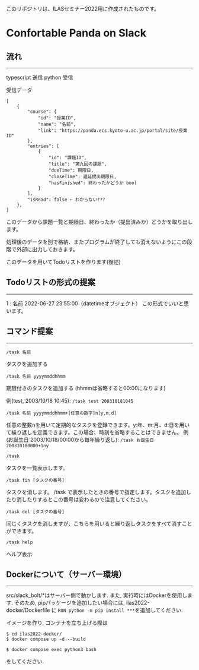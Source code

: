 このリポジトリは、ILASセミナー2022用に作成されたものです。
# Confortable Panda on Slack

## 流れ
---
typescript 送信
python 受信

受信データ
```
[
    {
        "course": {
            "id": "授業ID",
            "name": "名前",
            "link": "https://panda.ecs.kyoto-u.ac.jp/portal/site/授業ID"
        },
        "entries": [
            {
                "id": "課題ID",
                "title": "第九回の課題",
                "dueTime": 期限日,
                "closeTime": 遅延提出期限日,
                "hasFinished": 終わったかどうか bool
            }
        ],
        "isRead": false ← わからない???
    },
]
```

このデータから課題一覧と期限日、終わったか（提出済みか）どうかを取り出します。

処理後のデータを別で格納、またプログラムが終了しても消えないようにこの段階で外部に出力しておきます。

このデータを用いてTodoリストを作ります(後述)

## Todoリストの形式の提案
---
1 : 名前 2022-06-27 23:55:00（datetimeオブジェクト）
この形式でいいと思います。

## コマンド提案
---------------------------------------------------------------------------------------
 ```/task 名前```

タスクを追加する

```/task 名前 yyyymmddhhmm```

期限付きのタスクを追加する (hhmmは省略すると00:00になります) 

例(test, 2003/10/18 10:45): ```/task test 200310181045```

```/task 名前 yyyymmddhhmm+[任意の数字]n[y,m,d]```

任意の整数nを用いて定期的なタスクを登録できます。y:年、m:月、d:日を用いて繰り返しを定義できます。この場合、時刻を省略することはできません。
 例(お誕生日 2003/10/18/00:00から毎年繰り返し): ```/task お誕生日 200310180000+1ny```

```/task```

タスクを一覧表示します。 

```/task fin [タスクの番号]```

タスクを消します。 /task で表示したときの番号で指定します。タスクを追加したり消したりするとこの番号は変わるので注意してください。 

```/task del [タスクの番号]```

同じくタスクを消しますが、こちらを用いると繰り返しタスクをすべて消すことができます。 

```/task help```

ヘルプ表示

## Dockerについて（サーバー環境）
---
src/slack_bolt/*はサーバー側で動かします.
また, 実行時にはDockerを使用します.
そのため, pipパッケージを追加したい場合には, ilas2022-docker/Dockerfile に ```RUN python -m pip install ***```を追加してください. 

イメージを作り, コンテナを立ち上げる際は
```
$ cd ilas2022-docker/
$ docker compose up -d --build

$ docker compose exec python3 bash
```
をしてください. 

